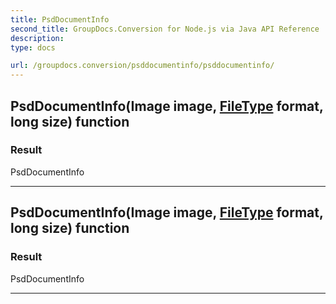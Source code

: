 ```yaml
---
title: PsdDocumentInfo
second_title: GroupDocs.Conversion for Node.js via Java API Reference
description: 
type: docs

url: /groupdocs.conversion/psddocumentinfo/psddocumentinfo/
---
```


## PsdDocumentInfo(Image image, [FileType](../../filetype) format, long size) function


### Result
PsdDocumentInfo


---


## PsdDocumentInfo(Image image, [FileType](../../filetype) format, long size) function


### Result
PsdDocumentInfo


---


